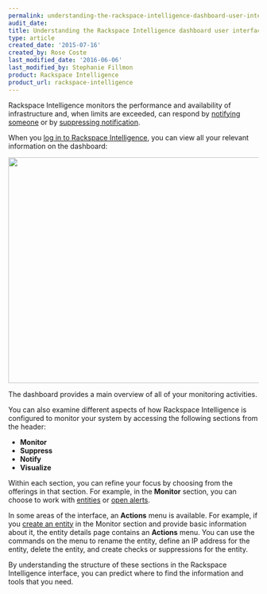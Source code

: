 ```yaml
---
permalink: understanding-the-rackspace-intelligence-dashboard-user-interface/
audit_date:
title: Understanding the Rackspace Intelligence dashboard user interface
type: article
created_date: '2015-07-16'
created_by: Rose Coste
last_modified_date: '2016-06-06'
last_modified_by: Stephanie Fillmon
product: Rackspace Intelligence
product_url: rackspace-intelligence
---
```


Rackspace Intelligence monitors the performance and availability of
infrastructure and, when limits are exceeded, can respond by [notifying someone](/how-to/working-with-rackspace-intelligence-notification-plans) or
by [suppressing notification](/how-to/working-with-notification-suppressions-in-rackspace-intelligence).

When you [log in to Rackspace Intelligence](/how-to/logging-in-to-the-rackspace-intelligence-dashboard),
you can view all your relevant information on the dashboard:

<img src="{% asset_path rackspace-intelligence/understanding-the-rackspace-intelligence-dashboard-user-interface/intelligence-dashboard-overview.png %}" width="895" height="453" />

The dashboard provides a main overview of all of your monitoring
activities.

You can also examine different aspects of how Rackspace Intelligence is
configured to monitor your system by accessing the following sections
from the header:

-   **Monitor**
-   **Suppress**
-   **Notify**
-   **Visualize**

Within each section, you can refine your focus by choosing from the
offerings in that section. For example, in the **Monitor** section, you can
choose to work
with [entities](/how-to/monitoring-entities-with-rackspace-intelligence) or [open alerts](/how-to/monitoring-open-alerts-with-rackspace-intelligence).

In some areas of the interface, an **Actions** menu is available. For
example, if you [create an entity](/how-to/monitoring-entities-with-rackspace-intelligence#create-entities)
in the Monitor section and provide basic information about it, the
entity details page contains an **Actions** menu. You can use the
commands on the menu to rename the entity, define an IP address for the
entity, delete the entity, and create checks or suppressions for the
entity.

By understanding the structure of these sections in the Rackspace
Intelligence interface, you can predict where to find the information
and tools that you need.
